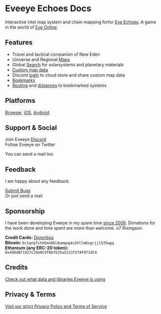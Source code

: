 # Eveeye Echoes Docs

   
Interactive intel map system and chain mapping forfor [Eve Echoes](https://www.eveechoes.com/). A game in the world of [Eve Online](https://www.eveonline.com/signup?invc=fcca28f2-af9d-4435-90e7-b7209bc66497).

## Features

 - Travel and tactical companion of New Eden
 - Universe and Regional [Maps](https://eveeyeechoes.readthedocs.io/en/latest/map/layout/)
 - Global [Search](https://eveeyeechoes.readthedocs.io/en/latest/ui/search/) for solarsystems and planetary materials
 - [Custom map data](https://eveeyeechoes.readthedocs.io/en/latest/data/database/)
 - Discord [login](https://eveeyeechoes.readthedocs.io/en/latest/sync/character-management/) to cloud store and share custom map data
 - [Bookmarks](https://eveeyeechoes.readthedocs.io/en/latest/ui/bookmarks/)
 - [Routing](https://eveeyeechoes.readthedocs.io/en/latest/navigation/waypoints/) and [distances](https://eveeyeechoes.readthedocs.io/en/latest/ui/solarsystem-info/) to bookmarked systems

## Platforms

[Browser](https://echoes.eveeye.com), [iOS](https://apps.apple.com/us/app/eveeye-for-eve-echoes/id1527744540), [Android](https://play.google.com/store/apps/details?id=com.eveeye.echoes) 

## Support & Social

Join Eveeye <a href="https://discord.gg/S3yAUJMZQx">Discord</a><br>
Follow Eveeye on <a href="twitter://user?screen_name=eveeyemaps" style="text-decoration:none;pointer-events:all"><span class="help_links">Twitter</span></a><br>
<!-- Join Eveeye on <a href="slack://channel?team=T03CDJ6FV&id=C49UXSC73" style="text-decoration:none;pointer-events:all"><span class="help_links">Tweetfleet Slack</span></a><br>-->
You can <a href="mailto:risingson@eveeye.com" style="text-decoration:none;pointer-events:all"><span class="help_links">send a mail</span></a> too

## Feedback
I am happy about any feedback.

[Submit Bugs](https://feedback.userreport.com/ad67f34b-9307-4c42-9cff-b38c932cc732/#submit/bug) <br>
Or just <a href="mailto:risingson@eveeye.com" style="text-decoration:none;pointer-events:all"><span class="help_links">send a mail</span></a>

## Sponsorship
I have been developing Eveeye in my spare time [since 2006](https://eveeye.readthedocs.io/en/latest/history/).
Donations for the work done and time spent are more than welcome.
o7 Risingson

**Credit Cards:**  [Donorbox](https://donorbox.org/eveeye-echoes)<br>
**Bitcoin:**  `bc1qnqfvtm5mn66l4umqeq4v2hllm0sgrjjl535wgq`<br>
**Ethereum (any ERC-20 token):**  `0x496dB71927c29e0C9f0bfE25a5213f2fAF071dC4`<br>

## Credits
[Check out what data and libraries Eveeye is using ](https://eveeyeechoes.readthedocs.io/en/latest/credits/) 

## Privacy & Terms
[Visit our strict Privacy Policy and Terms of Service](https://eveeyeechoes.readthedocs.io/en/latest/privacy/) 



<!--stackedit_data:
eyJoaXN0b3J5IjpbLTcwMTI2NDMwNSwtMTU2MzAzNDg0MCwxMz
AxMDcyOTczLDUyNjE3MjE5MywtMTUzNDMzNjU0MCwtNTgyNDM4
ODk4LC05NTk4NTU3MywtNzEwMzQ4Mzg0LDE0NDUzNjc5NDcsLT
E2MTU2OTAwMzksLTQ0MDE4NTA3MywtOTQ1MTkzOTg1LC0xODIz
NDEzMjc2LC04NjAwNDI3MzYsOTE4NTEzNzUyLDE0OTAyODY0OD
EsMTQ2Mzg3Mzk2NCwxNjcwMjU1NTMwLDEwNjYxNTUxMjIsLTE0
MjMyMjA5XX0=
-->